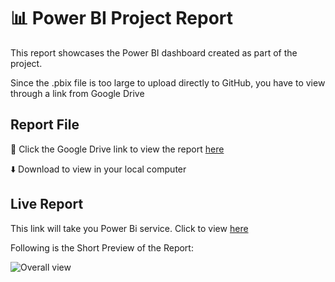 # 📊 Power BI Project Report

This report showcases the Power BI dashboard created as part of the project.

Since the .pbix file is too large to upload directly to GitHub, you have to view through a link from Google Drive  

## Report File

 🔗 Click the Google Drive link to view the report [here](https://drive.google.com/file/d/1j0hov9Ctoic7t354rfKNLsAGWlsMlgca/view?usp=sharing)

⬇️ Download to view in your local computer

## Live Report

 This link will take you Power Bi service. Click to view [here](https://app.powerbi.com/groups/869ba0a8-e859-477e-ae6f-40de64dc726f/reports/1b416459-51f8-45ba-96d3-374429b37711/d432794ba64090d60710?experience=power-bi)
 

Following is the Short Preview of the Report:


![Overall view](https://github.com/user-attachments/assets/aa95d3af-58a9-4e00-91b4-bfe538b199e4)

